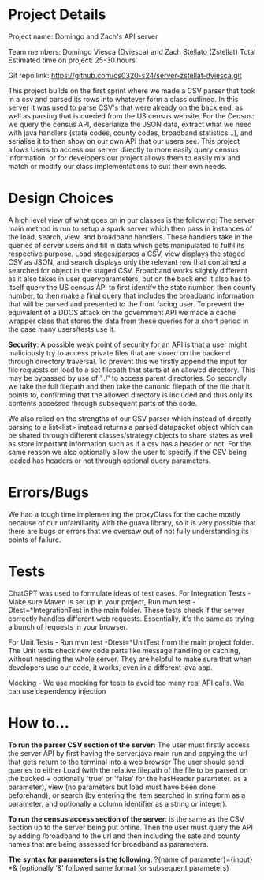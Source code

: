 # Project Details
Project name: Domingo and Zach's API server

Team members: Domingo Viesca (Dviesca) and Zach Stellato (Zstellat)
Total Estimated time on project: 25-30 hours

Git repo link: https://github.com/cs0320-s24/server-zstellat-dviesca.git


This project builds on the first sprint where we made a CSV parser that took in a csv and parsed its rows into 
whatever form a class outlined. In this server it was used to parse CSV's that were already on the back end, as well
as parsing that is queried from the US census website. For the Census: we query the census API, deserialize the JSON data,
extract what we need with java handlers (state codes, county codes, broadband statistics...), and serialise it to then
show on our own API that our users see. This project allows Users to access our server directly to more easily query
census information, or for developers our project allows them to easily mix and match or modify our class implementations
to suit their own needs.

# Design Choices

A high level view of what goes on in our classes is the following: The server main method is run to setup a spark server
which then pass in instances of the load, search, view, and broadband handlers. These handlers take in the queries of
server users and fill in data which gets manipulated to fulfil its respective purpose. Load stages/parses a CSV, view
displays the staged CSV as JSON, and search displays only the relevant row that contained a searched for object in the 
staged CSV. Broadband works slightly different as it also takes in user queryparameters, but on the back end it also has
to itself query the US census API to first identify the state number, then county number, to then make a final query
that includes the broadband information that will be parsed and presented to the front facing user. To prevent the 
equivalent of a DDOS attack on the government API we made a cache wrapper class that stores the data from these queries
for a short period in the case many users/tests use it.


**Security**:
A possible weak point of security for an API is that a user might maliciously try to access private
files that are stored on the backend through directory traversal. To prevent this we firstly append the input for 
file requests on load to a set filepath that starts at an allowed directory. This may be bypassed by use of '../' to
access parent directories. So secondly we take the full filepath and then take the canonic filepath of the file
that it points to, confirming that the allowed directory is included and thus only its contents accessed through 
subsequent parts of the code.


We also relied on the strengths of our CSV parser which instead of directly parsing to a list<list<x>> instead
returns a parsed datapacket object which can be shared through different classes/strategy objects to share states
as well as store important information such as if a csv has a header or not. For the same reason we also optionally allow
the user to specify if the CSV being loaded has headers or not through optional query parameters.

# Errors/Bugs
We had a tough time implementing the proxyClass for the cache mostly because of our unfamiliarity with the guava 
library, so it is very possible that there are bugs or errors that we oversaw out of not fully understanding its 
points of failure.

# Tests
ChatGPT was used to formulate ideas of test cases.
For Integration Tests - Make sure Maven is set up in your project, Run mvn test -Dtest=*IntegrationTest in 
the main folder. These tests check if the server correctly handles different web requests. Essentially, it's the same as
trying a bunch of requests in your browser.

For Unit Tests - Run mvn test -Dtest=*UnitTest from the main project folder. The Unit tests check new code parts like 
message handling or caching, without needing the whole server. They are helpful to make sure that when developers use
our code, it works, even in a different java app.

Mocking - We use mocking for tests to avoid too many real API calls. We can use dependency injection


# How to...

**To run the parser CSV section of the server:**
The user must firstly access the server API  by first having the server.java main run and copying the url that 
gets return to the terminal into a web browser 
The user should send queries to either Load (with the relative filepath of the file to be parsed on the backed + optionally
'true' or 'false' for the hasHeader parameter.
as a parameter), view (no parameters but load must have been done beforehand), or search (by entering the item searched in string form as a parameter, and optionally a column identifier as a string or integer).

**To run the census access section of the server**: is the same as the CSV section up to the server being put online. 
Then the user must query the API by adding /broadband to the url and then including the  sate and county names that are being assessed for broadband as parameters.

**The syntax for parameters is the following:** 
?{name of parameter}={input} *& {optionally '&' followed same format for subsequent parameters}